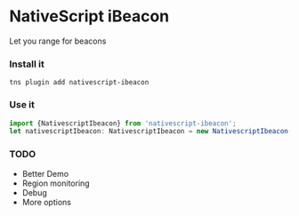 # NativeScript iBeacon
Let you range for beacons

### Install it
```
tns plugin add nativescript-ibeacon
```

### Use it
```typescript
import {NativescriptIbeacon} from 'nativescript-ibeacon';
let nativescriptIbeacon: NativescriptIbeacon = new NativescriptIbeacon();
```

### TODO
* Better Demo
* Region monitoring
* Debug
* More options